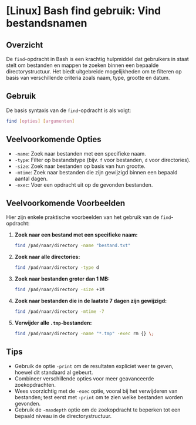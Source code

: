 # [Linux] Bash find gebruik: Vind bestandsnamen

## Overzicht
De `find`-opdracht in Bash is een krachtig hulpmiddel dat gebruikers in staat stelt om bestanden en mappen te zoeken binnen een bepaalde directorystructuur. Het biedt uitgebreide mogelijkheden om te filteren op basis van verschillende criteria zoals naam, type, grootte en datum.

## Gebruik
De basis syntaxis van de `find`-opdracht is als volgt:

```bash
find [opties] [argumenten]
```

## Veelvoorkomende Opties
- `-name`: Zoek naar bestanden met een specifieke naam.
- `-type`: Filter op bestandstype (bijv. `f` voor bestanden, `d` voor directories).
- `-size`: Zoek naar bestanden op basis van hun grootte.
- `-mtime`: Zoek naar bestanden die zijn gewijzigd binnen een bepaald aantal dagen.
- `-exec`: Voer een opdracht uit op de gevonden bestanden.

## Veelvoorkomende Voorbeelden
Hier zijn enkele praktische voorbeelden van het gebruik van de `find`-opdracht:

1. **Zoek naar een bestand met een specifieke naam:**
   ```bash
   find /pad/naar/directory -name "bestand.txt"
   ```

2. **Zoek naar alle directories:**
   ```bash
   find /pad/naar/directory -type d
   ```

3. **Zoek naar bestanden groter dan 1 MB:**
   ```bash
   find /pad/naar/directory -size +1M
   ```

4. **Zoek naar bestanden die in de laatste 7 dagen zijn gewijzigd:**
   ```bash
   find /pad/naar/directory -mtime -7
   ```

5. **Verwijder alle `.tmp`-bestanden:**
   ```bash
   find /pad/naar/directory -name "*.tmp" -exec rm {} \;
   ```

## Tips
- Gebruik de optie `-print` om de resultaten expliciet weer te geven, hoewel dit standaard al gebeurt.
- Combineer verschillende opties voor meer geavanceerde zoekopdrachten.
- Wees voorzichtig met de `-exec` optie, vooral bij het verwijderen van bestanden; test eerst met `-print` om te zien welke bestanden worden gevonden.
- Gebruik de `-maxdepth` optie om de zoekopdracht te beperken tot een bepaald niveau in de directorystructuur.
